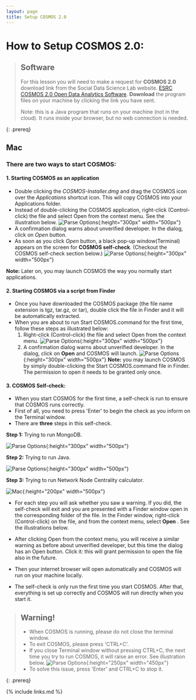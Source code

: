 ```yaml
---
layout: page
title: Setup COSMOS 2.0
---
```


# How to Setup COSMOS 2.0:

> ## Software
>
> For this lesson you will need to make a request for **COSMOS 2.0** download link 
> from the Social Data Science Lab website. 
> [ESRC COSMOS 2.0 Open Data Analytics Software](http://socialdatalab.net/COSMOS).
> **Download** the program files on your machine by clicking the link you have sent.
>
> Note: this is a Java program that runs on your machine (not in the cloud). It runs inside your browser, but no web connection is needed.
>
{: .prereq}

## Mac


### There are two ways to start COSMOS:

#### 1. Starting COSMOS as an application
- Double clicking the *COSMOS-Installer.dmg* and drag the COSMOS icon over the *Applications* shortcut icon. This will copy COSMOS into your Applications folder.
-  Instead of double-clicking the COSMOS application, right-click (Control-click) the file and select Open from the context menu. See the illustration
below.
![Parse Options](fig/Open_COSMOS.png){:height="300px" width="500px"}
- A confirmation dialog warns about unverified developer. In the dialog, click on
*Open* button.
- As soon as you click *Open* button, a black pop-up window(Terminal) appears on the screen for **COSMOS self-check**. (Checkout the COSMOS self-check section below.)
![Parse Options](fig/cosmos-self-check.png){:height="300px" width="500px"}

 
**Note:** Later on, you may launch COSMOS the way you normally start applications.


#### 2. Starting COSMOS via a script from Finder
- Once you have downloaded the COSMOS package (the file name extension is tgz, tar.gz, or tar), double click the file in Finder and it will be automatically extracted.
- When you are about to run Start COSMOS.command for the first time, follow these steps as illustrated below:
    1. Right-click (Control-click) the file and select Open from the context menu.
    ![Parse Options](fig/Start_with_script.png){:height="300px" width="500px"}
    2. A confirmation dialog warns about unverified developer. In the dialog, click on **Open** and COSMOS will launch.
    ![Parse Options](fig/Verify_developer.png){:height="300px" width="500px"}
    **Note:** you may launch COSMOS by simply double-clicking the Start COSMOS.command file in Finder. The permission to open it needs to be granted only once.

#### 3. COSMOS Self-check:
- When you start COSMOS for the first time, a self-check is run to ensure that COSMOS runs correctly. 
- First of all, you need to press 'Enter' to begin the check as you inform on the Terminal window. 
- There are **three** steps in this self-check. 
    
**Step 1:** Trying to run MongoDB.

![Parse Options](fig/Mongo.png){:height="300px" width="500px"}

**Step 2:** Trying to run Java.

![Parse Options](fig/Java.png){:height="300px" width="500px"}

**Step 3:**  Trying to run Network Node Centrality calculator.

![Mac](fig/centrality-mac.png){:height="200px" width="500px"}


- For each step you will ask whether you saw a  warning. If you did, the self-check will exit and you are presented with a Finder window open in the corresponding folder of the file. In the Finder window, right-click (Control-click) on the file, and from the context menu, select **Open** . See the illustrations below. 

- After clicking Open from the context menu, you will receive a similar warning as before about unverified developer, but this time the dialog has an Open button. Click it: this will grant permission to open the file also in the future.

- Then your internet browser will open automatically and COSMOS will run on your machine locally.

- The self-check is only run the first time you start COSMOS. After that, everything is set up correctly and COSMOS will run directly when you start it.

> ## Warning!
> - When COSMOS is running, please do not close the terminal window. 
> - To exit COSMOS, please press 'CTRL+C'.
> - If you close Terminal window without pressing CTRL+C, the next time you try to run COSMOS, it will raise an error. See illustration below.
> ![Parse Options](/fig/Error.png){:height="250px" width="450px"}
> - To solve this issue, press 'Enter' and CTRL+C to stop it.
>
{: .prereq}
 
 


{% include links.md %}
